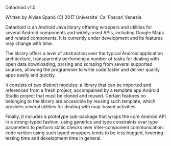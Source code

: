 ﻿Datadroid v1.0

Written by Alvise Spanò (C) 2017 Universita' Ca' Foscari Venezia


Datadroid is an Android Java library offering wrappers and utilities for several Android components and widely-used APIs, including Google Maps and related components. It is currently under development and its features may change with time.

The library offers a level of abstraction over the typical Android application architecture, transparently performing a number of tasks for dealing with open data downloading, parsing and scraping from several supported sources, allowing the programmer to write code faster and deliver quality apps easily and quickly.

It consists of two distinct modules: a library that can be imported and referenced from a fresh project, accompained by a template app Android Studio project that must be cloned and reused. Certain features no belonging to the library are accessible by reusing such template, which provides several utilities for dealing with map-based activities.

Finally, it includes a prototype sub-package that wraps the core Android API in a strong-typed fashion, using generics and type constraints over type parameters to perform static checks over inter-component communication: code written using such typed wrappers tends to be less bugged, lowering testing time and development time in general.

